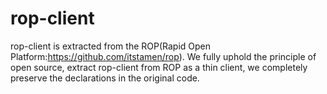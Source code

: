 # rop-client
rop-client is extracted from the ROP(Rapid Open Platform:https://github.com/itstamen/rop).
We fully uphold the principle of open source, extract rop-client from ROP as a thin client, we completely preserve the declarations in the original code.


